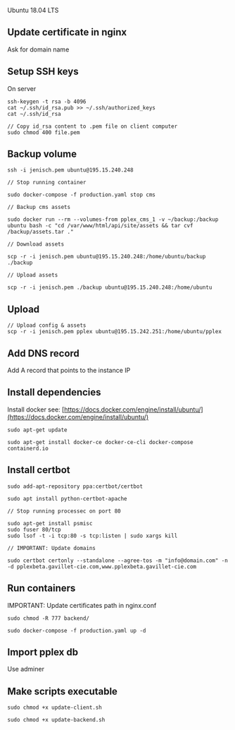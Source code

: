 Ubuntu 18.04 LTS

Update certificate in nginx
---

Ask for domain name

Setup SSH keys
---
On server

```
ssh-keygen -t rsa -b 4096
cat ~/.ssh/id_rsa.pub >> ~/.ssh/authorized_keys
cat ~/.ssh/id_rsa

// Copy id_rsa content to .pem file on client computer
sudo chmod 400 file.pem
```

Backup volume
--- 

```
ssh -i jenisch.pem ubuntu@195.15.240.248
```
```
// Stop running container

sudo docker-compose -f production.yaml stop cms
```
```
// Backup cms assets

sudo docker run --rm --volumes-from pplex_cms_1 -v ~/backup:/backup ubuntu bash -c "cd /var/www/html/api/site/assets && tar cvf /backup/assets.tar ."
```
```
// Download assets

scp -r -i jenisch.pem ubuntu@195.15.240.248:/home/ubuntu/backup ./backup
```

```
// Upload assets

scp -r -i jenisch.pem ./backup ubuntu@195.15.240.248:/home/ubuntu
```

Upload
---

```
// Upload config & assets
scp -r -i jenisch.pem pplex ubuntu@195.15.242.251:/home/ubuntu/pplex
```

Add DNS record
---

Add A record that points to the instance IP

Install dependencies
---

Install docker see: [https://docs.docker.com/engine/install/ubuntu/](https://docs.docker.com/engine/install/ubuntu/)
```
sudo apt-get update
```
```
sudo apt-get install docker-ce docker-ce-cli docker-compose containerd.io
```



Install certbot
---

```
sudo add-apt-repository ppa:certbot/certbot
```
```
sudo apt install python-certbot-apache
```
```
// Stop running processec on port 80

sudo apt-get install psmisc
sudo fuser 80/tcp
sudo lsof -t -i tcp:80 -s tcp:listen | sudo xargs kill
```
```
// IMPORTANT: Update domains

sudo certbot certonly --standalone --agree-tos -m "info@domain.com" -n -d pplexbeta.gavillet-cie.com,www.pplexbeta.gavillet-cie.com
```

Run containers
---

IMPORTANT: Update certificates path in nginx.conf

```
sudo chmod -R 777 backend/
```
```
sudo docker-compose -f production.yaml up -d
```

Import pplex db
---

Use adminer

Make scripts executable
---

```
sudo chmod +x update-client.sh
```
```
sudo chmod +x update-backend.sh
```
